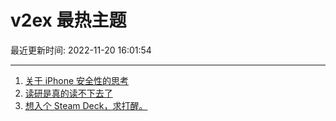 # v2ex 最热主题

最近更新时间: 2022-11-20 16:01:54

--- 
1. [关于 iPhone 安全性的思考](https://www.v2ex.com/t/896534) 
2. [读研是真的读不下去了](https://www.v2ex.com/t/896530) 
3. [想入个 Steam Deck，求打醒。](https://www.v2ex.com/t/896537) 
